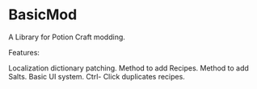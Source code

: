 # BasicMod
 A Library for Potion Craft modding.

Features:

Localization dictionary patching.
Method to add Recipes.
Method to add Salts.
Basic UI system.
Ctrl- Click duplicates recipes.
